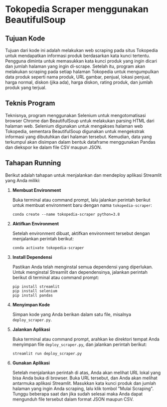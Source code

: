 # Tokopedia Scraper menggunakan BeautifulSoup

## Tujuan Kode
Tujuan dari kode ini adalah melakukan web scraping pada situs Tokopedia untuk mendapatkan informasi produk berdasarkan kata kunci tertentu. Pengguna diminta untuk memasukkan kata kunci produk yang ingin dicari dan jumlah halaman yang ingin di-scrape. Setelah itu, program akan melakukan scraping pada setiap halaman Tokopedia untuk mengumpulkan data produk seperti nama produk, URL gambar, penjual, lokasi penjual, harga normal, diskon (jika ada), harga diskon, rating produk, dan jumlah produk yang terjual.

## Teknis Program
Teknisnya, program menggunakan Selenium untuk mengotomatisasi browser Chrome dan BeautifulSoup untuk melakukan parsing HTML dari halaman web. Selenium digunakan untuk mengakses halaman web Tokopedia, sementara BeautifulSoup digunakan untuk mengekstrak informasi yang dibutuhkan dari halaman tersebut. Kemudian, data yang terkumpul akan disimpan dalam bentuk dataframe menggunakan Pandas dan diekspor ke dalam file CSV maupun JSON.

## Tahapan Running
Berikut adalah tahapan untuk menjalankan dan mendeploy aplikasi Streamlit yang Anda miliki:

1. **Membuat Environment**
   
   Buka terminal atau command prompt, lalu jalankan perintah berikut untuk membuat environment baru dengan nama `tokopedia-scraper`:
   ```
   conda create --name tokopedia-scraper python=3.8
   ```

2. **Aktifkan Environment**
   
   Setelah environment dibuat, aktifkan environment tersebut dengan menjalankan perintah berikut:
   ```
   conda activate tokopedia-scraper
   ```

3. **Install Dependensi**
   
   Pastikan Anda telah menginstal semua dependensi yang diperlukan. Untuk menginstal Streamlit dan dependensinya, jalankan perintah berikut di terminal atau command prompt:
   ```
   pip install streamlit
   pip install selenium
   pip install pandas
   ```

4. **Menyimpan Kode**
   
   Simpan kode yang Anda berikan dalam satu file, misalnya `deploy_scraper.py`.

5. **Jalankan Aplikasi**
    
   Buka terminal atau command prompt, arahkan ke direktori tempat Anda menyimpan file `deploy_scraper.py`, dan jalankan perintah berikut:
   ```
   streamlit run deploy_scraper.py
   ```

6. **Gunakan Aplikasi**
   
   Setelah menjalankan perintah di atas, Anda akan melihat URL lokal yang bisa Anda buka di browser. Buka URL tersebut, dan Anda akan melihat antarmuka aplikasi Streamlit. Masukkan kata kunci produk dan jumlah halaman yang ingin Anda scraping, lalu klik tombol "Mulai Scraping". Tunggu beberapa saat dan jika sudah selesai maka Anda dapat mengunduh file tersebut dalam format JSON maupun CSV.
